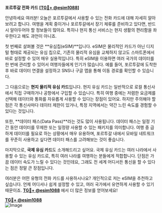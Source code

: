 **포르투갈 전화 카드 [[TG💪+ @esim1088](https://t.me/s/esim1088)]**

안녕하세요 여러분! 오늘은 포르투갈에서 사용할 수 있는 전화 카드에 대해 자세히 알아보려고 합니다. 여행을 계획 중이거나 포르투갈에서 장기 체류를 준비하고 있다면, 반드시 알아두어야 할 정보들이 많아요. 특히나 현지 통신 서비스는 현지 생활의 편리함을 좌우한다고 해도 과언이 아니죠.

첫 번째로 살펴볼 것은 **유심칩(eSIM)**입니다. eSIM은 물리적인 카드가 아닌 디지털 형태로 제공되는 유심 칩으로, 기존의 물리적 유심을 교체하지 않고도 스마트폰에서 바로 설정할 수 있어 매우 실용적입니다. 특히 eSIM을 이용하면 여러 국가의 데이터를 한 번에 관리할 수 있어서 여행자들에게 인기가 많습니다. 예를 들어, 포르투갈에 도착한 후 바로 데이터 연결을 설정하고 SNS나 구글 맵을 통해 이동 경로를 확인할 수 있습니다.

그 다음으로는 **현지 물리적 유심 카드**입니다. 현지 유심 카드는 일반적으로 로컬 통신사에서 직접 구매하거나 공항에서 구입할 수 있습니다. 특히 여행 중에는 저렴한 요금제를 선택해 데이터와 통화를 자유롭게 사용할 수 있다는 장점이 있어요. 하지만 주의해야 할 점은 각 통신사마다 데이터 제한이 있거나, 특정 지역에서는 약간 느린 속도를 경험할 수 있다는 것입니다.

또한, **데이터 패스(Data Pass)**라는 것도 많이 사용됩니다. 데이터 패스는 일정 기간 동안 데이터를 무제한 또는 일정량 사용할 수 있는 패키지를 의미합니다. 여행 중 급하게 데이터를 필요로 하는 상황에서 매우 유용하며, 포르투갈 내에서 모바일 네트워크를 꾸준히 사용하고 싶다면 데이터 패스를 고려해보는 것이 좋습니다.

마지막으로, **국제 유심 카드**도 소개해드리고 싶어요. 국제 유심 카드는 여러 나라에서 사용할 수 있는 유심 카드로, 특히 여러 나라를 여행하는 분들에게 적합합니다. 단점은 가끔 데이터 속도가 느릴 수 있다는 것인데요, 그래도 전 세계 어디서든 통신을 할 수 있다는 점은 정말 큰 장점입니다.

여러분은 어떤 유형의 전화 카드를 사용하시나요? 개인적으로 저는 eSIM을 추천하고 싶습니다. 언제 어디서나 쉽게 설정할 수 있고, 여러 국가에서 유연하게 사용할 수 있기 때문이죠. **[TG💪+ @esim1088](https://t.me/s/esim1088)** 에서 더 많은 정보를 얻어보세요!

**[TG💪+ @esim1088](https://t.me/s/esim1088)**  
![Image](https://i.postimg.cc/Y0z9fWf4/image.png)